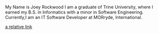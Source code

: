 My Name is Joey Rockwood
I am a graduate of Trine University, where I earned my B.S. in Informatics with a minor in Software Engineering.
Currently,I am an IT Software Developer at MORryde, International.

[a relative link](resume.md)